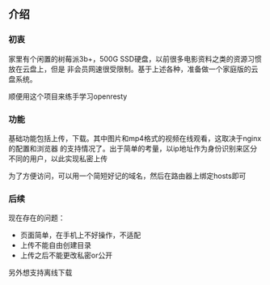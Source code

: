 ## 介绍

### 初衷

家里有个闲置的树莓派3b+，500G SSD硬盘，以前很多电影资料之类的资源习惯放在云盘上，但是
非会员网速很受限制。基于上述各种，准备做一个家庭版的云盘系统。

顺便用这个项目来练手学习openresty

### 功能

基础功能包括上传，下载。其中图片和mp4格式的视频在线观看，这取决于nginx的配置和浏览器
的支持情况了。出于简单的考量，以ip地址作为身份识别来区分不同的用户，以此实现私密上传

为了方便访问，可以用一个简短好记的域名，然后在路由器上绑定hosts即可

### 后续

现在存在的问题：
- 页面简单，在手机上不好操作，不适配
- 上传不能自由创建目录
- 上传之后不能更改私密or公开

另外想支持离线下载
